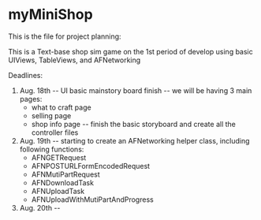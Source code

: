 # myMiniShop

This is the file for project planning:

This is a Text-base shop sim game on the 1st period of develop
using basic UIViews, TableViews, and AFNetworking

Deadlines:
1. Aug. 18th 
  -- UI basic mainstory board finish
  -- we will be having 3 main pages:
    - what to craft page
    - selling page
    - shop info page
  -- finish the basic storyboard and create all the controller files
2. Aug. 19th
  -- starting to create an AFNetworking helper class, including following functions:
    - AFNGETRequest
    - AFNPOSTURLFormEncodedRequest
    - AFNMutiPartRequest
    - AFNDownloadTask
    - AFNUploadTask
    - AFNUploadWithMutiPartAndProgress
3. Aug. 20th
  -- 
